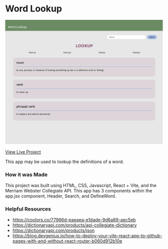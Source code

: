 # Word Lookup

![start screen image](/src/assets/readmeImgs/wl_home.png)

[View Live Project](https://engridhernandez.com/word-lookup/)

This app may be used to lookup the definitions of a word.

### How it was Made
This project was built using HTML, CSS, Javascript, React + Vite, and the Merriam Webster Collegiate API. This app has 3 components within the app.jsx component, Header, Search, and DefineWord.

### Helpful Resources
* https://coolors.co/77966d-eaeaea-e1dade-9d6a89-aec5eb
* https://dictionaryapi.com/products/api-collegiate-dictionary
* https://dictionaryapi.com/products/json
* https://blog.devgenius.io/how-to-deploy-your-vite-react-app-to-github-pages-with-and-without-react-router-b060d912b10e